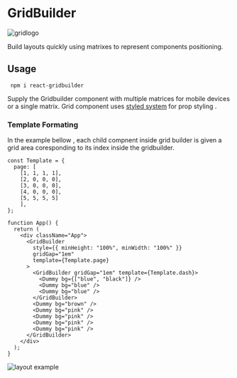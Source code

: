 # GridBuilder
![gridlogo](https://res.cloudinary.com/dxjse9tsv/image/upload/v1570488103/Logos/GridBuilder.svg)

Build layouts quickly using matrixes to represent components positioning. 

## Usage

``` npm i react-gridbuilder```

Supply the Gridbuilder component with multiple matrices for mobile devices or a single matrix. Grid component uses  [styled system](https://github.com/styled-system/styled-system) for prop styling .

### Template Formating

In the example bellow , each child compnent inside grid builder is given a grid area coresponding to its index inside the gridbuilder.

```
const Template = {
  page: [
    [1, 1, 1, 1],
    [2, 0, 0, 0],
    [3, 0, 0, 0],
    [4, 0, 0, 0],
    [5, 5, 5, 5]
    ],
};

function App() {
  return (
    <div className="App">
      <GridBuilder
        style={{ minHeight: "100%", minWidth: "100%" }}
        gridGap="1em"
        template={Template.page}
      >
        <GridBuilder gridGap="1em" template={Template.dash}>
          <Dummy bg={["blue", "black"]} />
          <Dummy bg="blue" />
          <Dummy bg="blue" />
        </GridBuilder>
        <Dummy bg="brown" />
        <Dummy bg="pink" />
        <Dummy bg="pink" />
        <Dummy bg="pink" />
        <Dummy bg="pink" />
      </GridBuilder>
    </div>
  );
}
```
![layout example](https://res.cloudinary.com/dxjse9tsv/image/upload/v1570489149/git/Screen_Shot_2019-10-07_at_3.52.53_PM.png)
